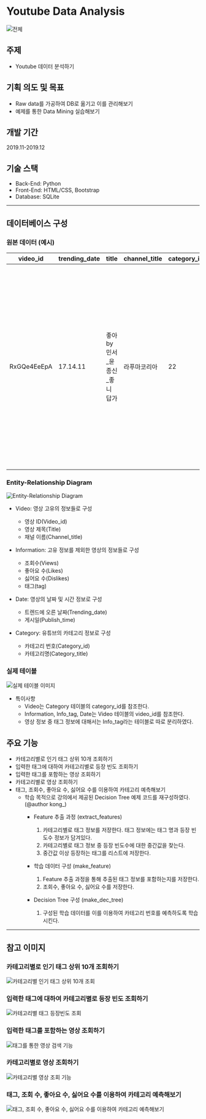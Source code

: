 # Youtube Data Analysis
![전체](https://user-images.githubusercontent.com/92344242/151417140-5b87eac7-f381-487c-a707-bdcaf53dd9ba.jpeg)

## 주제
- Youtube 데이터 분석하기

## 기획 의도 및 목표
- Raw data를 가공하여 DB로 옮기고 이를 관리해보기
- 예제를 통한 Data Mining 실습해보기

## 개발 기간
2019.11-2019.12

## 기술 스택
- Back-End: Python
- Front-End: HTML/CSS, Bootstrap
- Database: SQLite

---

## 데이터베이스 구성

### 원본 데이터 (예시)

|video_id   |trending_date|title             |channel_title|category_id|publish_time    |tags                         |views |likes|dislikes|comment_count|thumbnail_link                                |comments_disabled|ratings_disabled|video_error_or_removed|description                                                                                                                                             |
|-----------|-------------|------------------|-------------|-----------|----------------|-----------------------------|------|-----|--------|-------------|----------------------------------------------|-----------------|----------------|----------------------|--------------------------------------------------------------------------------------------------------------------------------------------------------|
|RxGQe4EeEpA|17.14.11     |좋아 by 민서_윤종신_좋니 답가|라푸마코리아       |22         |2017-11-13 16:07|라푸마&#124;"윤종신"&#124;"좋니"&#124;"좋아"&#124;"샬레"&#124;"민서"|156130|1422 |40      |272          |https://i.ytimg.com/vi/RxGQe4EeEpA/default.jpg|FALSE            |FALSE           |FALSE                 |윤종신 '좋니'의 답가 '좋아' 최초 공개!\n그 여자의 이야기를 지금 만나보세요. \n\n좋아, 딱 잊기 좋은 추억 정도야\n난 딱 알맞게 너를 사랑했어.\n\n'좋니'의 그에게 보내는 그 여자의 답가\n애절한 이별 후에도, 설레는 사랑의 시작에도\n라푸마가 함께합니다.|

### Entity-Relationship Diagram

![Entity-Relationship Diagram](https://user-images.githubusercontent.com/92344242/151416449-a431a8da-0aab-4927-9bab-256554220072.png)

- Video: 영상 고유의 정보들로 구성
  - 영상 ID(Video_id)
  - 영상 제목(Title)
  - 채널 이름(Channel_title)

- Information: 고유 정보를 제외한 영상의 정보들로 구성
  - 조회수(Views)
  - 좋아요 수(Likes)
  - 싫어요 수(Dislikes)
  - 태그(tag)

- Date: 영상의 날짜 및 시간 정보로 구성
  - 트렌드에 오른 날짜(Trending_date)
  - 게시일(Publish_time)

- Category: 유튜브의 카테고리 정보로 구성
  - 카테고리 번호(Category_id)
  - 카테고리명(Category_title)

### 실제 테이블

![실제 테이블 이미지](https://user-images.githubusercontent.com/92344242/151416595-160839ce-aea5-42b4-9d44-e990b464be7e.png)

- 특이사항
  - Video는 Category 테이블의 category_id를 참조한다.
  - Information, Info_tag, Date는 Video 테이블의 video_id를 참조한다.
  - 영상 정보 중 태그 정보에 대해서는 Info_tag라는 테이블로 따로 분리하였다.

## 주요 기능
- 카테고리별로 인기 태그 상위 10개 조회하기
- 입력한 태그에 대하여 카테고리별로 등장 빈도 조회하기
- 입력한 태그를 포함하는 영상 조회하기
- 카테고리별로 영상 조회하기
- 태그, 조회수, 좋아요 수, 싫어요 수를 이용하여 카테고리 예측해보기
  - 학습 목적으로 강의에서 제공된 Decision Tree 예제 코드를 재구성하였다. (@author kong_)
    - Feature 추출 과정 (extract_features)
      1. 카테고리별로 태그 정보를 저장한다. 태그 정보에는 태그 명과 등장 빈도수 정보가 담겨있다.
      2. 카테고리별로 태그 정보 중 등장 빈도수에 대한 중간값을 찾는다.
      3. 중간값 이상 등장하는 태그를 리스트에 저장한다.
      
    - 학습 데이터 구성 (make_feature)
      1. Feature 추출 과정을 통해 추출된 태그 정보를 포함하는지를 저장한다.
      2. 조회수, 좋아요 수, 싫어요 수를 저장한다.
    
    - Decision Tree 구성 (make_dec_tree)
      1. 구성된 학습 데이터를 이를 이용하여 카테고리 번호를 예측하도록 학습시킨다.

---

## 참고 이미지
### 카테고리별로 인기 태그 상위 10개 조회하기

![카테고리별 인기 태그 상위 10개 조회](https://user-images.githubusercontent.com/92344242/151417639-63efa525-282a-4da6-8389-bc1e17417037.jpeg)

### 입력한 태그에 대하여 카테고리별로 등장 빈도 조회하기

![카테고리별 태그 등장빈도 조회](https://user-images.githubusercontent.com/92344242/151417684-eadbd547-db57-4231-8a5a-d3b604d67811.jpeg)

### 입력한 태그를 포함하는 영상 조회하기

![태그를 통한 영상 검색 기능](https://user-images.githubusercontent.com/92344242/151417704-bab195ae-0a33-48b5-b80e-f876e7b6e22b.jpeg)


### 카테고리별로 영상 조회하기

![카테고리별 영상 조회 기능](https://user-images.githubusercontent.com/92344242/151417777-ca7e835c-b6d6-4707-b155-ee9003c68efa.jpeg)

### 태그, 조회 수, 좋아요 수, 싫어요 수를 이용하여 카테고리 예측해보기

![태그, 조회 수, 좋아요 수, 싫어요 수를 이용하여 카테고리 예측해보기](https://user-images.githubusercontent.com/92344242/151431664-5b2d1779-dc7c-4372-bb18-1dc61891d9a1.png)
